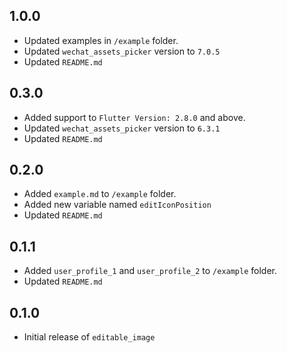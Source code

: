 ## 1.0.0

* Updated examples in `/example` folder.
* Updated `wechat_assets_picker` version to `7.0.5`
* Updated `README.md`

## 0.3.0

* Added support to `Flutter Version: 2.8.0` and above.
* Updated `wechat_assets_picker` version to `6.3.1`
* Updated `README.md`

## 0.2.0

* Added `example.md` to `/example` folder.
* Added new variable named `editIconPosition`
* Updated `README.md`

## 0.1.1

* Added `user_profile_1` and `user_profile_2` to `/example` folder.
* Updated `README.md`

## 0.1.0

* Initial release of `editable_image`